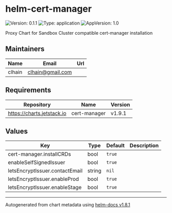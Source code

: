 # helm-cert-manager

![Version: 0.1.1](https://img.shields.io/badge/Version-0.1.1-informational?style=flat-square) ![Type: application](https://img.shields.io/badge/Type-application-informational?style=flat-square) ![AppVersion: 1.0](https://img.shields.io/badge/AppVersion-1.0-informational?style=flat-square)

Proxy Chart for Sandbox Cluster compatible cert-manager installation

## Maintainers

| Name | Email | Url |
| ---- | ------ | --- |
| clhain | <clhain@gmail.com> |  |

## Requirements

| Repository | Name | Version |
|------------|------|---------|
| https://charts.jetstack.io | cert-manager | v1.9.1 |

## Values

| Key | Type | Default | Description |
|-----|------|---------|-------------|
| cert-manager.installCRDs | bool | `true` |  |
| enableSelfSignedIssuer | bool | `true` |  |
| letsEncryptIssuer.contactEmail | string | `nil` |  |
| letsEncryptIssuer.enableProd | bool | `true` |  |
| letsEncryptIssuer.enableStage | bool | `true` |  |

----------------------------------------------
Autogenerated from chart metadata using [helm-docs v1.8.1](https://github.com/norwoodj/helm-docs/releases/v1.8.1)
